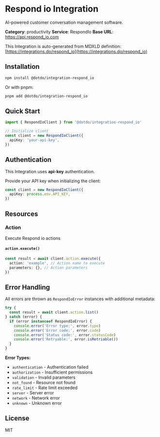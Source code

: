 # Respond io Integration

AI-powered customer conversation management software.

**Category**: productivity
**Service**: RespondIo
**Base URL**: https://api.respond_io.com

This Integration is auto-generated from MDXLD definition: [https://integrations.do/respond_io](https://integrations.do/respond_io)

## Installation

```bash
npm install @dotdo/integration-respond_io
```

Or with pnpm:

```bash
pnpm add @dotdo/integration-respond_io
```

## Quick Start

```typescript
import { RespondIoClient } from '@dotdo/integration-respond_io'

// Initialize client
const client = new RespondIoClient({
  apiKey: 'your-api-key',
})
```

## Authentication

This Integration uses **api-key** authentication.

Provide your API key when initializing the client:

```typescript
const client = new RespondIoClient({
  apiKey: process.env.API_KEY,
})
```

## Resources

### Action

Execute Respond io actions

#### `action.execute()`

```typescript
const result = await client.action.execute({
  action: 'example', // Action name to execute
  parameters: {}, // Action parameters
})
```

## Error Handling

All errors are thrown as `RespondIoError` instances with additional metadata:

```typescript
try {
  const result = await client.action.list()
} catch (error) {
  if (error instanceof RespondIoError) {
    console.error('Error type:', error.type)
    console.error('Error code:', error.code)
    console.error('Status code:', error.statusCode)
    console.error('Retryable:', error.isRetriable())
  }
}
```

**Error Types:**

- `authentication` - Authentication failed
- `authorization` - Insufficient permissions
- `validation` - Invalid parameters
- `not_found` - Resource not found
- `rate_limit` - Rate limit exceeded
- `server` - Server error
- `network` - Network error
- `unknown` - Unknown error

## License

MIT
